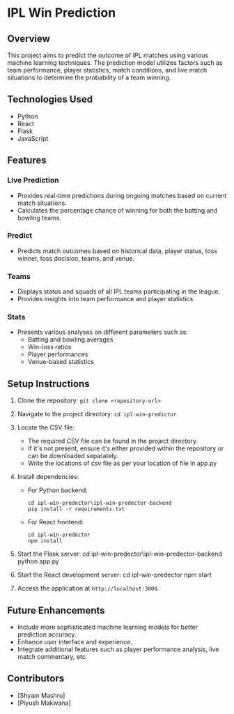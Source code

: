 # IPL Win Prediction

## Overview
This project aims to predict the outcome of IPL matches using various machine learning techniques. The prediction model utilizes factors such as team performance, player statistics, match conditions, and live match situations to determine the probability of a team winning.

## Technologies Used
- Python
- React
- Flask
- JavaScript

## Features

### Live Prediction
- Provides real-time predictions during ongoing matches based on current match situations.
- Calculates the percentage chance of winning for both the batting and bowling teams.

### Predict
- Predicts match outcomes based on historical data, player status, toss winner, toss decision, teams, and venue.

### Teams
- Displays status and squads of all IPL teams participating in the league.
- Provides insights into team performance and player statistics.

### Stats
- Presents various analyses on different parameters such as:
  - Batting and bowling averages
  - Win-loss ratios
  - Player performances
  - Venue-based statistics

## Setup Instructions
1. Clone the repository: `git clone <repository-url>`
2. Navigate to the project directory: `cd ipl-win-predictor`
3. Locate the CSV file:
   - The required CSV file can be found in the project directory.
   - If it's not present, ensure it's either provided within the repository or can be downloaded separately.
   - Write the locations of csv file as per your location of file in app.py
4. Install dependencies:
   - For Python backend:
     ```
     cd ipl-win-predector\ipl-win-predector-backend
     pip install -r requirements.txt
     ```
   - For React frontend:
     ```
     cd ipl-win-predector
     npm install
     ```
5. Start the Flask server:
    cd ipl-win-predector\ipl-win-predector-backend
    python app.py

6. Start the React development server:
    cd ipl-win-predector
    npm start
7. Access the application at `http://localhost:3000`.

## Future Enhancements
- Include more sophisticated machine learning models for better prediction accuracy.
- Enhance user interface and experience.
- Integrate additional features such as player performance analysis, live match commentary, etc.

## Contributors
- [Shyam Mashru]
- [Piyush Makwana]

